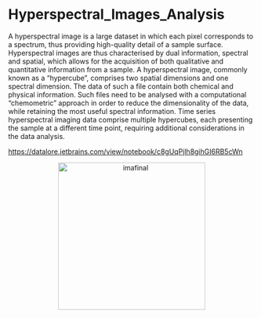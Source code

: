 # Hyperspectral_Images_Analysis

A hyperspectral image is a large dataset in which each pixel corresponds to a spectrum, thus providing high-quality detail of a sample surface. Hyperspectral images are thus characterised by dual information, spectral and spatial, which allows for the acquisition of both qualitative and quantitative information from a sample. A hyperspectral image, commonly known as a “hypercube”, comprises two spatial dimensions and one spectral dimension. The data of such a file contain both chemical and physical information. Such files need to be analysed with a computational “chemometric” approach in order to reduce the dimensionality of the data, while retaining the most useful spectral information. Time series hyperspectral imaging data comprise multiple hypercubes, each presenting the sample at a different time point, requiring additional considerations in the data analysis.

https://datalore.jetbrains.com/view/notebook/c8gUqPjlh8gihGI6RB5cWn

<center> <img src="https://github.com/josorio398/ALGEBRA-LINEAL-CON-PYTHON/blob/master/im%C3%A1genes%20repositorio/markov.PNG?raw=true" alt="imafinal" border="0" width ="300"></center>

